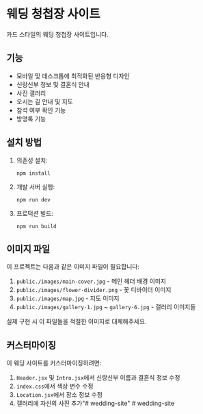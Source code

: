 # 웨딩 청첩장 사이트

카드 스타일의 웨딩 청첩장 사이트입니다.

## 기능

- 모바일 및 데스크톱에 최적화된 반응형 디자인
- 신랑신부 정보 및 결혼식 안내
- 사진 갤러리
- 오시는 길 안내 및 지도
- 참석 여부 확인 기능
- 방명록 기능

## 설치 방법

1. 의존성 설치:
   ```
   npm install
   ```

2. 개발 서버 실행:
   ```
   npm run dev
   ```

3. 프로덕션 빌드:
   ```
   npm run build
   ```

## 이미지 파일

이 프로젝트는 다음과 같은 이미지 파일이 필요합니다:

1. `public./images/main-cover.jpg` - 메인 헤더 배경 이미지
2. `public./images/flower-divider.png` - 꽃 디바이더 이미지
3. `public./images/map.jpg` - 지도 이미지
4. `public./images/gallery-1.jpg` ~ `gallery-6.jpg` - 갤러리 이미지들

실제 구현 시 이 파일들을 적절한 이미지로 대체해주세요.

## 커스터마이징

이 웨딩 사이트를 커스터마이징하려면:

1. `Header.jsx` 및 `Intro.jsx`에서 신랑신부 이름과 결혼식 정보 수정
2. `index.css`에서 색상 변수 수정
3. `Location.jsx`에서 장소 정보 수정
4. 갤러리에 자신의 사진 추가"# wedding-site" 
#   w e d d i n g - s i t e 
 
 